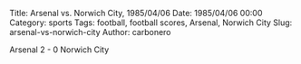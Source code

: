 Title: Arsenal vs. Norwich City, 1985/04/06
Date: 1985/04/06 00:00
Category: sports
Tags: football, football scores, Arsenal, Norwich City
Slug: arsenal-vs-norwich-city
Author: carbonero


Arsenal 2 - 0 Norwich City
